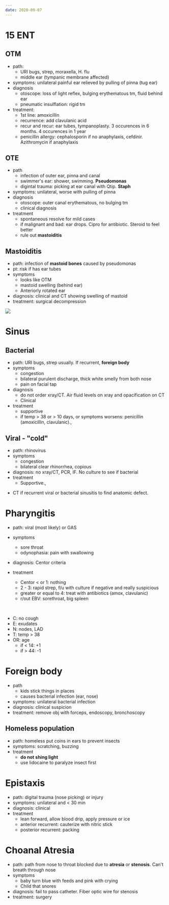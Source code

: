 ```yaml
---
date: 2020-09-07
---
```


# 15 ENT

<!-- OTM treatment if pen allergy. Management if recurrence.. -->

## OTM

- path:
	- URI bugs, strep, moraxella, H. flu
	- middle ear (tympanic membrane affected)
- symptoms: unilateral painful ear relieved by pulling of pinna (tug ear)
- diagnosis
	- otoscope: loss of light reflex, bulging erythematous tm, fluid behind ear
	- pneumatic insulflation: rigid tm
- treatment:
	- 1st line: amoxicillin
	- recurrence: add clavulanic acid
	- recur and recur: ear tubes, tympanoplasty. 3 occurences in 6 months. 4 occurences in 1 year
	- penicillin allergy: cephalosporin if no anaphylaxis, cefdinir. Azithromycin if anaphylaxis

## OTE

<!-- OTE bug beside pseudomonas. Complications.. -->

- path
	- infection of outer ear, pinna and canal
	- swimmer's ear: shower, swimming. **Pseudomonas**
	- digintal trauma: picking at ear canal with Qtip. **Staph**
- symptoms: unilateral, worse with pulling of pinna
- diagnosis
	- otoscope: outer canal erythematous, no bulging tm
	- clinical diagnosis
- treatment
	- spontaneous resolve for mild cases
	- if malignant and bad: ear drops. Cipro for antibiotic. Steroid to feel better
	- rule out **mastoiditis**

## Mastoiditis

<!-- mastoiditis path, pt, symptoms, diagnosis, treatment.. -->

- path: infection of **mastoid bones** caused by pseudomonas
- pt: risk if has ear tubes
- symptoms
	- looks like OTM
	- mastoid swelling (behind ear)
	- Anteriorly rotated ear
- diagnosis: clinical and CT showing swelling of mastoid
- treatment: surgical decompression

![](https://i.imgur.com/m7etNFw.png)

# Sinus

## Bacterial

<!-- bacterial sinusitis path, symptoms, diagnosis, treatment -->

- path: URI bugs, strep usually. If recurrent, **foreign body**
- symptoms
	- congestion
	- bilateral purulent discharge, thick white smelly from both nose
	- pain on facial tap
- diagnosis
	- do not order xray/CT. Air fluid levels on xray and opacification on CT
	- Clinical
- treatment
	- supportive
	- if temp > 38 or > 10 days, or symptoms worsens: penicillin (amoxicillin, clavulanic).,

## Viral - "cold"

<!-- viral sinusitis path, symptoms, diagnosis, treatment -->

- path: rhinovirus
- symptoms
	- congestion
	- bilateral clear rhinorrhea, copious
- diagnosis: no xray/CT, PCR, IF. No culture to see if bacterial
- treatment
	- Supportive.,

<!-- when to use CT for sinusitis.. -->

- CT if recurrent viral or bacterial sinusitis to find anatomic defect.

# Pharyngitis

<!-- pharyngitis treatment.. -->

- path: viral (most likely) or GAS

- symptoms
	- sore throat
	- odynophasia: pain with swallowing

- diagnosis: Centor criteria

- treatment

	- Centor < or 1: nothing
	- 2 - 3: rapid strep, f/u with culture if negative and really suspicious
	- greater or equal to 4: treat with antibiotics (amox, clavulanic)
	- r/out EBV: sorethroat, big spleen

  ​

<!-- centor criteria.. -->

- C: no cough
- E: exudates
- N: nodes, LAD
- T: temp > 38
- OR: age
	- if < 14: +1
	- if > 44: -1

# Foreign body

<!-- ignore.. -->

- path
	- kids stick things in places
	- causes bacterial infection (ear, nose)
- symptoms: unilateral bacterial infection
- diagnosis: clinical suspicion
- treatment: remove obj with forceps, endoscopy, bronchoscopy

## Homeless population

<!-- foreign body in homeless population cause and symptoms.. -->

- path: homeless put coins in ears to prevent insects
- symptoms: scratching, buzzing
- treatment
	- **do not shing light**
	- use lidocaine to paralyze insect first

# Epistaxis

<!-- epistaxis management for once, recurrent, posterior recurrent.. -->

- path: digital trauma (nose picking) or injury
- symptoms: unilateral and < 30 min
- diagnosis: clinical
- treatment
	- lean forward, allow blood drip, apply pressure or ice
	- anterior recurrent: cauterize with nitric stick
	- posterior recurrent: packing

# Choanal Atresia

<!-- choanal atresia path, symptoms, diagnosis, treatment.. -->

- path: path from nose to throat blocked due to **atresia** or **stenosis**. Can't breath through nose
- symptoms
	- baby turn blue with feeds and pink with crying
	- Child that snores
- diagnosis: fail to pass catheter. Fiber optic wire for stenosis
- treatment: surgery
